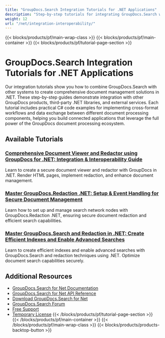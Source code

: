 ```yaml
---
title: "GroupDocs.Search Integration Tutorials for .NET Applications"
description: "Step-by-step tutorials for integrating GroupDocs.Search with other GroupDocs products, third-party libraries, and external systems in .NET."
weight: 12
url: "/net/integration-interoperability/"
---
```

{{< blocks/products/pf/main-wrap-class >}}
{{< blocks/products/pf/main-container >}}
{{< blocks/products/pf/tutorial-page-section >}}
# GroupDocs.Search Integration Tutorials for .NET Applications

Our integration tutorials show you how to combine GroupDocs.Search with other systems to create comprehensive document management solutions in .NET. These step-by-step guides demonstrate integration with other GroupDocs products, third-party .NET libraries, and external services. Each tutorial includes practical C# code examples for implementing cross-format workflows and data exchange between different document processing components, helping you build connected applications that leverage the full power of the GroupDocs document processing ecosystem.

## Available Tutorials

### [Comprehensive Document Viewer and Redactor using GroupDocs for .NET&#58; Integration & Interoperability Guide](./groupdocs-document-viewer-redactor-dotnet/)
Learn to create a secure document viewer and redactor with GroupDocs in .NET. Render HTML pages, implement redaction, and enhance document management.

### [Master GroupDocs.Redaction .NET&#58; Setup & Event Handling for Secure Document Management](./master-groupdocs-redaction-net-setup-events/)
Learn how to set up and manage search network nodes with GroupDocs.Redaction .NET, ensuring secure document redaction and efficient search capabilities.

### [Master GroupDocs.Search and Redaction in .NET&#58; Create Efficient Indexes and Enable Advanced Searches](./mastering-groupdocs-search-redaction-net/)
Learn to create efficient indexes and enable advanced searches with GroupDocs.Search and redaction techniques using .NET. Optimize document search capabilities securely.

## Additional Resources

- [GroupDocs.Search for Net Documentation](https://docs.groupdocs.com/search/net/)
- [GroupDocs.Search for Net API Reference](https://reference.groupdocs.com/search/net/)
- [Download GroupDocs.Search for Net](https://releases.groupdocs.com/search/net/)
- [GroupDocs.Search Forum](https://forum.groupdocs.com/c/search)
- [Free Support](https://forum.groupdocs.com/)
- [Temporary License](https://purchase.groupdocs.com/temporary-license/)
{{< /blocks/products/pf/tutorial-page-section >}}
{{< /blocks/products/pf/main-container >}}
{{< /blocks/products/pf/main-wrap-class >}}
{{< blocks/products/products-backtop-button >}}